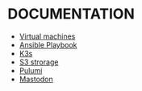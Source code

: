 DOCUMENTATION
=============

- [Virtual machines](vm.md)
- [Ansible Playbook](ansible.md)
- [K3s](k3s.md)
- [S3 strorage](s3.md)
- [Pulumi](pulumi.md)
- [Mastodon](mastodon.md)